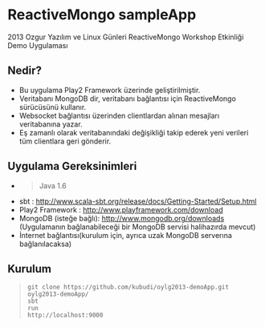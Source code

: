 ReactiveMongo sampleApp
=======================

2013 Ozgur Yazılım ve Linux Günleri
ReactiveMongo Workshop Etkinliği
Demo Uygulaması


Nedir?
------
* Bu uygulama Play2 Framework üzerinde geliştirilmiştir.
* Veritabanı MongoDB dir, veritabanı bağlantısı için ReactiveMongo sürücüsünü kullanır.
* Websocket bağlantısı üzerinden clientlardan alınan mesajları veritabanına yazar.
* Eş zamanlı olarak veritabanındaki değişikliği takip ederek yeni verileri tüm clientlara geri gönderir.


Uygulama Gereksinimleri
-----------------------
* > Java 1.6 
* sbt : http://www.scala-sbt.org/release/docs/Getting-Started/Setup.html
* Play2 Framework : http://www.playframework.com/download
* MongoDB (isteğe bağlı): http://www.mongodb.org/downloads (Uygulamanın bağlanabileceği bir MongoDB servisi halihazırda mevcut)
* İnternet bağlantısı(kurulum için, ayrıca uzak MongoDB serverına bağlanılacaksa)

Kurulum
-------
> `git clone https://github.com/kubudi/oylg2013-demoApp.git`  
> `oylg2013-demoApp/`  
> `sbt`  
> `run`  
> `http://localhost:9000`  
